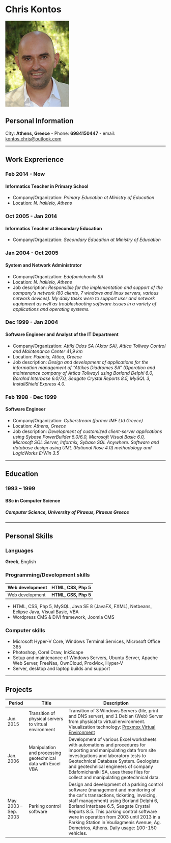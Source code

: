 # Chris Kontos
![Image of Chris](my-logo-10.png)

## Personal Information
City: **Athens, Greece** - Phone: **6984150447** - email: kontos.chris@outlook.com


---

## Work Exprerience
### Feb 2014 - Now
#### Informatics Teacher in Primary School
 * Company/Organization: *Primary Education at Ministry of Education*
 * Location: *N. Irakleio, Athens*


### Oct 2005 - Jan 2014
#### Informatics Teacher at Secondary Education
 * Company/Organization: *Secondary Education at Ministry of Education*
 

### Jan 2004 - Oct 2005
#### System and Network Administrator
* Company/Organization: *Edafomichaniki SA*
* Location: *N. Irakleio, Athens*
* Job description: *Responsible for the implementation and support of the company's network (60 clients, 7 windows and linux servers, various network devices). My daily tasks were to support user and network equipment as well as troubleshooting software issues in a variety of applications and operating systems.*


### Dec 1999 - Jan 2004
#### Software Engineer and Analyst of the IT Department
* Company/Organization: *Attiki Odos SA (Aktor SA), Attica Tollway Control and Maintenance Center 41,9 km*
* Location: *Paiania, Attica, Greece*
* Job description: *Design and development of applications for the information management of “Attikes Diadromes SA” (Operation and maintenance company of Attica Tollway) using Borland Delphi 6.0, Boralnd Interbase 6.0/7.0, Seagate Crystal Reports 8.5, MySQL 3, InstallShield Express 4.0.*



### Feb 1998 - Dec 1999
#### Software Engineer
* Company/Organization: *Cyberstream (former IMF Ltd Greece)*
* Location: *Athens, Greece*
* Job description: *Development of customized client-server applications using Sybase PowerBuilder 5.0/6.0, Microsoft Visual Basic 6.0, Microsoft SQL Server, Informix, Sybase SQL Anywhere. Software and database design using UML (Rational Rose 4.0) methodology and LogicWorks ErWin 3.5*


---

## Education
### 1993 – 1999	
#### BSc in Computer Science	
##### Computer Science, University of Piraeus, Piraeus Greece


---

## Personal Skills
### Languages	
**Greek**, English

### Programming/Development skills	
| Web development      | **HTML, CSS, Php 5** |
| ----------- | ----------- |
| Web development      | **HTML, CSS, Php 5** |
* HTML, CSS, Php 5, MySQL, Java SE 8 (JavaFX, FXML), Netbeans, Eclipse Java, Visual Basic, VBA
* Wordpress CMS & DIVI framework, Joomla CMS


### Computer skills	
* Microsoft Hyper-V Core, Windows Terminal Services, Microsoft Office 365
*	Photoshop, Corel Draw, InkScape
*	Setup and maintenance of Windows Servers, Ubuntu Server, Apache Web Server, FreeNas, OwnCloud, ProxMox, Hyper-V
*	Server, desktop and laptop builds and support


---
## Projects
| Period      | Title | Description |
| ----------- | ----------- |----------- |
| Jun. 2015      | Transition of physical servers to virtual environment       |Transition of 3 Windows Servers (file, print and DNS server), and 1 Debian (Web) Server from physical to virtual environment. Visualization technology: [Proxmox Virtual Environment](www.proxmox.com/en/proxmox-ve) |
| Jan. 2006      | Manipulation and processing geotechnical data with Excel VBA       | Development of various Excel worksheets with automations and procedures for importing and manipulating data from site investigations and laboratory tests to Geotechnical Database System. Geologists and geotechnical engineers of company Edafomichaniki SA, uses these files for collect and manipulating geotechnical data. |
| May 2003 – Sep. 2003 | Parking control software | Design and development of a parking control software (management and monitoring of the car's transactions, ticketing, invoicing, staff management) using Borland Delphi 6, Borland Interbase 6.5, Seagate Crystal Reports 8.5. This parking control software were in operation from 2003 until 2013 in a Parking Station in Vouliagmenis Avenue, Ag. Demetrios, Athens. Daily usage: 100-150 vehicles. |
